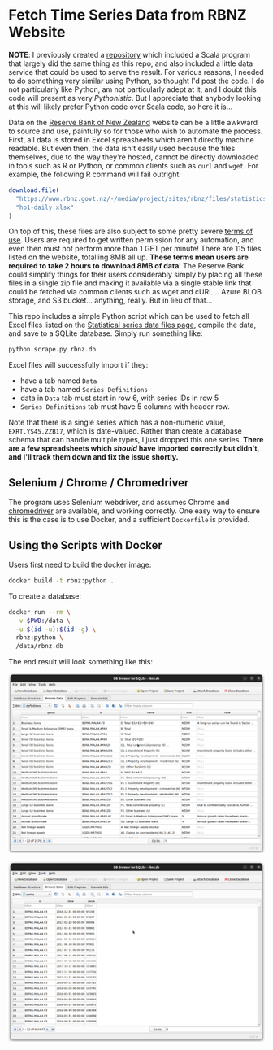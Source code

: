 # Fetch Time Series Data from RBNZ Website

**NOTE**: I previously created a [repository](https://github.com/cmhh/rbnz) which included a Scala program that largely did the same thing as this repo, and also included a little data service that could be used to serve the result.  For various reasons, I needed to do something very similar using Python, so thought I'd post the code.  I do not particularly like Python, am not particularly adept at it, and I doubt this code will present as very _Pythonistic_.  But I appreciate that anybody looking at this will likely prefer Python code over Scala code, so here it is...

Data on the [Reserve Bank of New Zealand](https://www.rbnz.govt.nz/statistics) website can be a little awkward to source and use, painfully so for those who wish to automate the process.  First, all data is stored in Excel spreasheets which aren't directly machine readable.  But even then, the data isn't easily used because the files themselves, due to the way they're hosted, cannot be directly downloaded in tools such as R or Python, or common clients such as `curl` and `wget`.  For example, the following R command will fail outright:

```r
download.file(
  "https://www.rbnz.govt.nz/-/media/project/sites/rbnz/files/statistics/series/b/b1/hb1-daily.xlsx",
  "hb1-daily.xlsx"
)
```

On top of this, these files are also subject to some pretty severe [terms of use](https://www.rbnz.govt.nz/about-our-site/terms-of-use).  Users are required to get written permission for any automation, and even then must not perform more than 1 GET per minute!  There are 115 files listed on the website, totalling 8MB all up.  **These terms mean users are required to take 2 hours to download 8MB of data**!  The Reserve Bank could simplify things for their users considerably simply by placing all these files in a single zip file and making it available via a single stable link that could be fetched via common clients such as wget and cURL... Azure BLOB storage, and S3 bucket... anything, really.  But in lieu of that...

This repo includes a simple Python script which can be used to fetch all Excel files listed on the [Statistical series data files page](https://www.rbnz.govt.nz/statistics/series/data-file-index-page), compile the data, and save to a SQLite database.  Simply run something like:

```bash
python scrape.py rbnz.db
```

Excel files will successfully import if they:

* have a tab named `Data`
* have a tab named `Series Definitions`
* data in `Data` tab must start in row 6, with series IDs in row 5
* `Series Definitions` tab must have 5 columns with header row.

Note that there is a single series which has a non-numeric value, `EXRT.YS45.ZZB17`, which is date-valued.  Rather than create a database schema that can handle multiple types, I just dropped this one series.  **There are a few spreadsheets which _should_ have imported correctly but didn't, and I'll track them down and fix the issue shortly.**  


## Selenium / Chrome / Chromedriver

The program uses Selenium webdriver, and assumes Chrome and [chromedriver](https://chromedriver.chromium.org/) are available, and working correctly.  One easy way to ensure this is the case is to use Docker, and a sufficient `Dockerfile` is provided.


## Using the Scripts with Docker

Users first need to build the docker image:

```bash
docker build -t rbnz:python .
```

To create a database:

```bash
docker run --rm \
  -v $PWD:/data \
  -u $(id -u):$(id -g) \
  rbnz:python \
  /data/rbnz.db
```

The end result will look something like this:

![](img/defs.png)

![](img/series.png)

